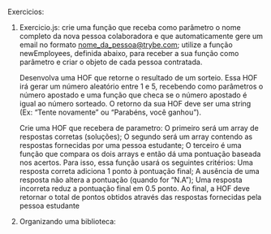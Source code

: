 Exercicios:

01. Exercicio.js:
    crie uma função que receba como parâmetro o nome completo da nova pessoa colaboradora e que automaticamente gere um email no formato nome_da_pessoa@trybe.com;
    utilize a função newEmployees, definida abaixo, para receber a sua função como parâmetro e criar o objeto de cada pessoa contratada.

    Desenvolva uma HOF que retorne o resultado de um sorteio. Essa HOF irá gerar um número aleatório entre 1 e 5, recebendo como parâmetros o número apostado e uma função que checa se o número apostado é igual ao número sorteado. O retorno da sua HOF deve ser uma string (Ex: “Tente novamente” ou “Parabéns, você ganhou”).

    Crie uma HOF que recebera de parametro: O primeiro será um array de respostas corretas (soluções); O segundo será um array contendo as respostas fornecidas por uma pessoa estudante; O terceiro é uma função que compara os dois arrays e então dá uma pontuação baseada nos acertos. Para isso, essa função usará os seguintes critérios:
    Uma resposta correta adiciona 1 ponto à pontuação final;
    A ausência de uma resposta não altera a pontuação (quando for “N.A”);
    Uma resposta incorreta reduz a pontuação final em 0.5 ponto.
    Ao final, a HOF deve retornar o total de pontos obtidos através das respostas fornecidas pela pessoa estudante

2. Organizando uma biblioteca:
